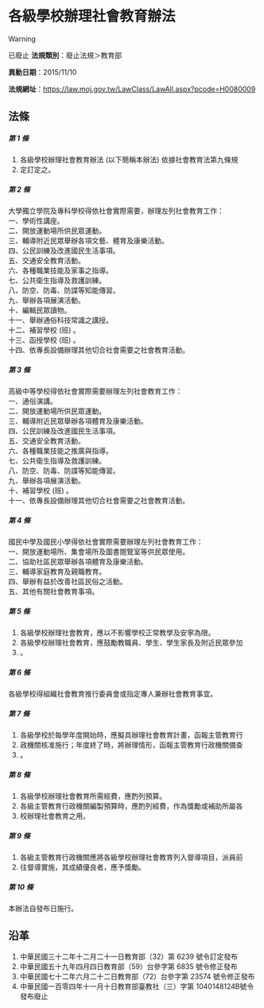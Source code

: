 # 各級學校辦理社會教育辦法


> [!WARNING]
> 已廢止
**法規類別**：廢止法規＞教育部

**異動日期**：2015/11/10  

**法規網址**：https://law.moj.gov.tw/LawClass/LawAll.aspx?pcode=H0080009



## 法條
##### 第 1 條
1. 各級學校辦理社會教育辦法 (以下簡稱本辦法) 依據社會教育法第九條規
1. 定訂定之。

##### 第 2 條
大學獨立學院及專科學校得依社會實際需要，辦理左列社會教育工作：  
一、學術性講座。  
二、開放運動場所供民眾運動。  
三、輔導附近民眾舉辦各項文藝、體育及康樂活動。  
四、公民訓練及改進國民生活事項。  
五、交通安全教育活動。  
六、各種職業技能及家事之指導。  
七、公共衛生指導及救護訓練。  
八、防空、防毒、防諜等知能傳習。  
九、舉辦各項展演活動。  
十、編輯民眾讀物。  
十一、舉辦通俗科技常識之講授。  
十二、補習學校 (班) 。  
十三、函授學校 (班) 。  
十四、依專長設備辦理其他切合社會需要之社會教育活動。

##### 第 3 條
高級中等學校得依社會實際需要辦理左列社會教育工作：  
一、通俗演講。  
二、開放運動場所供民眾運動。  
三、輔導附近民眾舉辦各項體育及康樂活動。  
四、公民訓練及改進國民生活事項。  
五、交通安全教育活動。  
六、各種職業技能之推廣與指導。  
七、公共衛生指導及救護訓練。  
八、防空、防毒、防諜等知能傳習。  
九、舉辦各項展演活動。  
十、補習學校 (班) 。  
十一、依專長設備辦理其他切合社會需要之社會教育活動。

##### 第 4 條
國民中學及國民小學得依社會實際需要辦理左列社會教育工作：  
一、開放運動場所、集會場所及圖書閱覽室等供民眾使用。  
二、協助社區民眾舉辦各項體育及康樂活動。  
三、輔導家庭教育及親職教育。  
四、舉辦有益於改善社區民俗之活動。  
五、其他有關社會教育事項。

##### 第 5 條
1. 各級學校辦理社會教育，應以不影響學校正常教學及安寧為限。
1. 各級學校辦理社會教育，應鼓勵教職員、學生、學生家長及附近民眾參加
1. 。

##### 第 6 條
各級學校得組織社會教育推行委員會或指定專人兼辦社會教育事宜。

##### 第 7 條
1. 各級學校於每學年度開始時，應擬具辦理社會教育計畫，函報主管教育行
1. 政機關核准施行；年度終了時，將辦理情形，函報主管教育行政機關備查
1. 。

##### 第 8 條
1. 各級學校辦理社會教育所需經費，應酌列預算。
1. 各級主管教育行政機關編製預算時，應酌列經費，作為獎勵或補助所屬各
1. 校辦理社會教育之用。

##### 第 9 條
1. 各級主管教育行政機關應將各級學校辦理社會教育列入督導項目，派員前
1. 往督導實施，其成績優良者，應予獎勵。

##### 第 10 條
本辦法自發布日施行。

## 沿革
1. 中華民國三十二年十二月二十一日教育部（32）第 6239 號令訂定發布
1. 中華民國五十九年四月四日教育部（59）台參字第 6835 號令修正發布
1. 中華民國七十二年六月二十二日教育部（72）台參字第 23574  號令修正發布
1. 中華民國一百零四年十一月十日教育部臺教社（三）字第 1040148124B號令發布廢止
